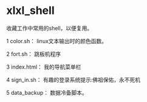 # xlxl_shell
收藏工作中常用的shell，以便复用。

1 color.sh：
linux文本输出时的颜色函数。

2 fort.sh：
跳板机程序

3 index.html：
我的导航菜单栏

4 sign_in.sh：
有趣的登录系统提示:佛祖保佑，永不死机

5 data_backup：
数据冷备脚本。



